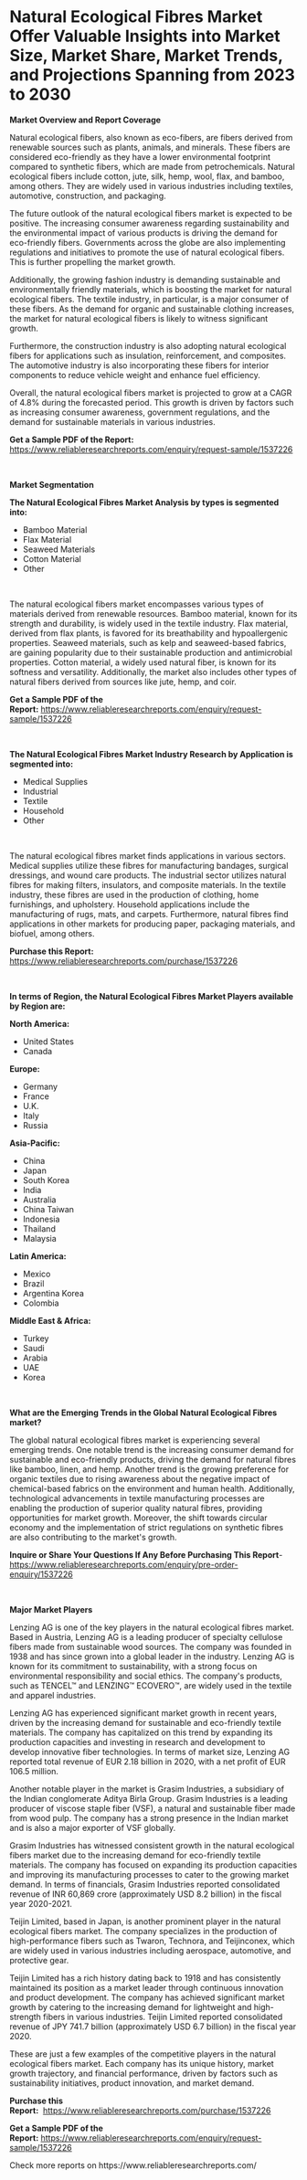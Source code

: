 <p><h1>Natural Ecological Fibres Market Offer Valuable Insights into Market Size, Market Share, Market Trends, and Projections Spanning from 2023 to 2030</h1></p><p><strong>Market Overview and Report Coverage</strong></p>
<p><p>Natural ecological fibers, also known as eco-fibers, are fibers derived from renewable sources such as plants, animals, and minerals. These fibers are considered eco-friendly as they have a lower environmental footprint compared to synthetic fibers, which are made from petrochemicals. Natural ecological fibers include cotton, jute, silk, hemp, wool, flax, and bamboo, among others. They are widely used in various industries including textiles, automotive, construction, and packaging.</p><p>The future outlook of the natural ecological fibers market is expected to be positive. The increasing consumer awareness regarding sustainability and the environmental impact of various products is driving the demand for eco-friendly fibers. Governments across the globe are also implementing regulations and initiatives to promote the use of natural ecological fibers. This is further propelling the market growth.</p><p>Additionally, the growing fashion industry is demanding sustainable and environmentally friendly materials, which is boosting the market for natural ecological fibers. The textile industry, in particular, is a major consumer of these fibers. As the demand for organic and sustainable clothing increases, the market for natural ecological fibers is likely to witness significant growth.</p><p>Furthermore, the construction industry is also adopting natural ecological fibers for applications such as insulation, reinforcement, and composites. The automotive industry is also incorporating these fibers for interior components to reduce vehicle weight and enhance fuel efficiency.</p><p>Overall, the natural ecological fibers market is projected to grow at a CAGR of 4.8% during the forecasted period. This growth is driven by factors such as increasing consumer awareness, government regulations, and the demand for sustainable materials in various industries.</p></p>
<p><strong>Get a Sample PDF of the Report:</strong> <a href="https://www.reliableresearchreports.com/enquiry/request-sample/1537226">https://www.reliableresearchreports.com/enquiry/request-sample/1537226</a></p>
<p>&nbsp;</p>
<p><strong>Market Segmentation</strong></p>
<p><strong>The Natural Ecological Fibres Market Analysis by types is segmented into:</strong></p>
<p><ul><li>Bamboo Material</li><li>Flax Material</li><li>Seaweed Materials</li><li>Cotton Material</li><li>Other</li></ul></p>
<p>&nbsp;</p>
<p><p>The natural ecological fibers market encompasses various types of materials derived from renewable resources. Bamboo material, known for its strength and durability, is widely used in the textile industry. Flax material, derived from flax plants, is favored for its breathability and hypoallergenic properties. Seaweed materials, such as kelp and seaweed-based fabrics, are gaining popularity due to their sustainable production and antimicrobial properties. Cotton material, a widely used natural fiber, is known for its softness and versatility. Additionally, the market also includes other types of natural fibers derived from sources like jute, hemp, and coir.</p></p>
<p><strong>Get a Sample PDF of the Report:</strong>&nbsp;<a href="https://www.reliableresearchreports.com/enquiry/request-sample/1537226">https://www.reliableresearchreports.com/enquiry/request-sample/1537226</a></p>
<p>&nbsp;</p>
<p><strong>The Natural Ecological Fibres Market Industry Research by Application is segmented into:</strong></p>
<p><ul><li>Medical Supplies</li><li>Industrial</li><li>Textile</li><li>Household</li><li>Other</li></ul></p>
<p>&nbsp;</p>
<p><p>The natural ecological fibres market finds applications in various sectors. Medical supplies utilize these fibres for manufacturing bandages, surgical dressings, and wound care products. The industrial sector utilizes natural fibres for making filters, insulators, and composite materials. In the textile industry, these fibres are used in the production of clothing, home furnishings, and upholstery. Household applications include the manufacturing of rugs, mats, and carpets. Furthermore, natural fibres find applications in other markets for producing paper, packaging materials, and biofuel, among others.</p></p>
<p><strong>Purchase this Report:</strong>&nbsp; <a href="https://www.reliableresearchreports.com/purchase/1537226">https://www.reliableresearchreports.com/purchase/1537226</a></p>
<p>&nbsp;</p>
<p><strong>In terms of Region, the Natural Ecological Fibres Market Players available by Region are:</strong></p>
<p>
    <p> <strong> North America: </strong>
        <ul>
            <li>United States</li>
            <li>Canada</li>
        </ul>
        </p> 
    <p> <strong> Europe: </strong>
        <ul>
            <li>Germany</li>
            <li>France</li>
            <li>U.K.</li>
            <li>Italy</li>
            <li>Russia</li>
        </ul>
        </p> 
    <p> <strong> Asia-Pacific: </strong>
        <ul>
            <li>China</li>
            <li>Japan</li>
            <li>South Korea</li>
            <li>India</li>
            <li>Australia</li>
            <li>China Taiwan</li>
            <li>Indonesia</li>
            <li>Thailand</li>
            <li>Malaysia</li>
        </ul>
        </p> 
    <p> <strong> Latin America: </strong>
        <ul>
            <li>Mexico</li>
            <li>Brazil</li>
            <li>Argentina Korea</li>
            <li>Colombia</li>
        </ul>
        </p> 
    <p> <strong> Middle East & Africa: </strong>
        <ul>
            <li>Turkey</li>
            <li>Saudi</li>
            <li>Arabia</li>
            <li>UAE</li>
            <li>Korea</li>
        </ul>
    </p>
    </p>
<p>&nbsp;</p>
<p><strong>What are the Emerging Trends in the Global Natural Ecological Fibres market?</strong></p>
<p><p>The global natural ecological fibres market is experiencing several emerging trends. One notable trend is the increasing consumer demand for sustainable and eco-friendly products, driving the demand for natural fibres like bamboo, linen, and hemp. Another trend is the growing preference for organic textiles due to rising awareness about the negative impact of chemical-based fabrics on the environment and human health. Additionally, technological advancements in textile manufacturing processes are enabling the production of superior quality natural fibres, providing opportunities for market growth. Moreover, the shift towards circular economy and the implementation of strict regulations on synthetic fibres are also contributing to the market's growth.</p></p>
<p><strong>Inquire or Share Your Questions If Any Before Purchasing This Report</strong>- <a href="https://www.reliableresearchreports.com/enquiry/pre-order-enquiry/1537226">https://www.reliableresearchreports.com/enquiry/pre-order-enquiry/1537226</a></p>
<p>&nbsp;</p>
<p><strong>Major Market Players</strong></p>
<p><p>Lenzing AG is one of the key players in the natural ecological fibres market. Based in Austria, Lenzing AG is a leading producer of specialty cellulose fibers made from sustainable wood sources. The company was founded in 1938 and has since grown into a global leader in the industry. Lenzing AG is known for its commitment to sustainability, with a strong focus on environmental responsibility and social ethics. The company's products, such as TENCEL™ and LENZING™ ECOVERO™, are widely used in the textile and apparel industries.</p><p>Lenzing AG has experienced significant market growth in recent years, driven by the increasing demand for sustainable and eco-friendly textile materials. The company has capitalized on this trend by expanding its production capacities and investing in research and development to develop innovative fiber technologies. In terms of market size, Lenzing AG reported total revenue of EUR 2.18 billion in 2020, with a net profit of EUR 106.5 million.</p><p>Another notable player in the market is Grasim Industries, a subsidiary of the Indian conglomerate Aditya Birla Group. Grasim Industries is a leading producer of viscose staple fiber (VSF), a natural and sustainable fiber made from wood pulp. The company has a strong presence in the Indian market and is also a major exporter of VSF globally.</p><p>Grasim Industries has witnessed consistent growth in the natural ecological fibers market due to the increasing demand for eco-friendly textile materials. The company has focused on expanding its production capacities and improving its manufacturing processes to cater to the growing market demand. In terms of financials, Grasim Industries reported consolidated revenue of INR 60,869 crore (approximately USD 8.2 billion) in the fiscal year 2020-2021.</p><p>Teijin Limited, based in Japan, is another prominent player in the natural ecological fibers market. The company specializes in the production of high-performance fibers such as Twaron, Technora, and Teijinconex, which are widely used in various industries including aerospace, automotive, and protective gear.</p><p>Teijin Limited has a rich history dating back to 1918 and has consistently maintained its position as a market leader through continuous innovation and product development. The company has achieved significant market growth by catering to the increasing demand for lightweight and high-strength fibers in various industries. Teijin Limited reported consolidated revenue of JPY 741.7 billion (approximately USD 6.7 billion) in the fiscal year 2020.</p><p>These are just a few examples of the competitive players in the natural ecological fibers market. Each company has its unique history, market growth trajectory, and financial performance, driven by factors such as sustainability initiatives, product innovation, and market demand.</p></p>
<p><strong>Purchase this Report:</strong>&nbsp;&nbsp;<a href="https://www.reliableresearchreports.com/purchase/1537226">https://www.reliableresearchreports.com/purchase/1537226</a></p>
<p></p>
<p><strong>Get a Sample PDF of the Report:</strong>&nbsp;<a href="https://www.reliableresearchreports.com/enquiry/request-sample/1537226">https://www.reliableresearchreports.com/enquiry/request-sample/1537226</a></p>
<p>Check more reports on https://www.reliableresearchreports.com/</p>
